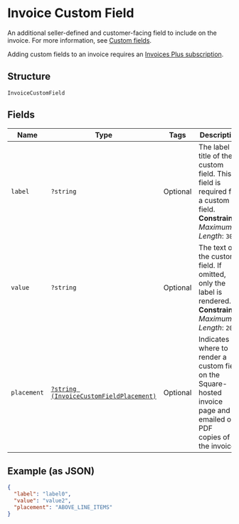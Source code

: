 
# Invoice Custom Field

An additional seller-defined and customer-facing field to include on the invoice. For more information,
see [Custom fields](https://developer.squareup.com/docs/invoices-api/overview#custom-fields).

Adding custom fields to an invoice requires an
[Invoices Plus subscription](https://developer.squareup.com/docs/invoices-api/overview#invoices-plus-subscription).

## Structure

`InvoiceCustomField`

## Fields

| Name | Type | Tags | Description | Getter | Setter |
|  --- | --- | --- | --- | --- | --- |
| `label` | `?string` | Optional | The label or title of the custom field. This field is required for a custom field.<br>**Constraints**: *Maximum Length*: `30` | getLabel(): ?string | setLabel(?string label): void |
| `value` | `?string` | Optional | The text of the custom field. If omitted, only the label is rendered.<br>**Constraints**: *Maximum Length*: `2000` | getValue(): ?string | setValue(?string value): void |
| `placement` | [`?string (InvoiceCustomFieldPlacement)`](/doc/models/invoice-custom-field-placement.md) | Optional | Indicates where to render a custom field on the Square-hosted invoice page and in emailed or PDF<br>copies of the invoice. | getPlacement(): ?string | setPlacement(?string placement): void |

## Example (as JSON)

```json
{
  "label": "label0",
  "value": "value2",
  "placement": "ABOVE_LINE_ITEMS"
}
```

